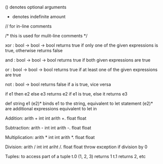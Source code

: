 () denotes optional arguments
* denotes indefinite amount

// for in-line comments

/* 
this is used
for mulit-line
comments
*/

xor : bool -> bool -> bool
    returns true if only one of the given expressions is true, otherwise returns false

and : bool -> bool -> bool
    returns true if both given expressions are true

or : bool -> bool -> bool
    returns true if at least one of the given expressions are true

not : bool -> bool
    returns false if a is true, vice versa

if e1 then e2 else e3
	returns e2 if e1 is true, else it returns e3

def string e1 (e2)*
	binds e1 to the string, equivalent to let statement
	(e2)* are additional expressions equivalent to let in

Addition:
    arith + int int
    arith +. float float

Subtraction:
    arith - int int
    arith -. float float

Multiplication:
    arith * int int
    arith *. float float

Division:
    arith / int int
    ariht /. float float
        throw exception if division by 0

Tuples:
    to access part of a tuple
        t.0 (1, 2, 3) returns 1
        t.1 returns 2, etc
        



